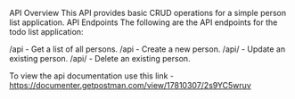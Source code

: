 API Overview
This API provides basic CRUD operations for a simple person list application.
API Endpoints
The following are the API endpoints for the todo list application:

/api - Get a list of all persons.
/api - Create a new person.
/api/<id> - Update an existing person.
/api/<id> - Delete an existing person.

To view the api documentation use this link - https://documenter.getpostman.com/view/17810307/2s9YC5wruv
